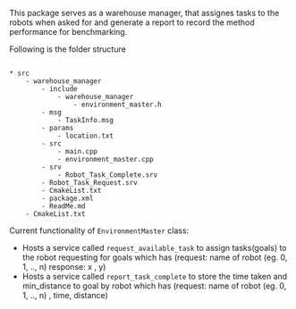 This package serves as a warehouse manager, that assignes tasks to the robots when asked for and generate a report to record the method performance for benchmarking.

Following is the folder structure

``` 

* src
    - warehouse_manager
        - include
            - warehouse_manager
                - environment_master.h
        - msg
            - TaskInfo.msg
        - params
            - location.txt
        - src
            - main.cpp
            - environment_master.cpp
        - srv
            - Robot_Task_Complete.srv
	    - Robot_Task_Request.srv	
        - CmakeList.txt
        - package.xml
        - ReadMe.md
    - CmakeList.txt

```

Current functionality of `EnvironmentMaster` class:

* Hosts a service called `request_available_task` to assign tasks(goals) to the robot requesting for goals which has (request: <string>name of robot (eg. 0, 1, .., n) response: <float> x , <float> y)
* Hosts a service called `report_task_complete` to store the time taken and min_distance to goal by robot which has (request: <string>name of robot (eg. 0, 1, .., n) , <float>time, <float>distance)
